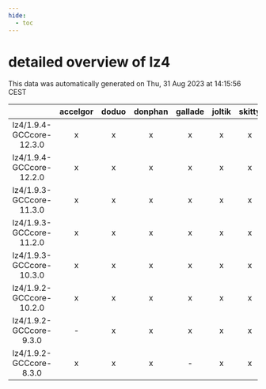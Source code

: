 ```yaml
---
hide:
  - toc
---
```


detailed overview of lz4
========================


This data was automatically generated on Thu, 31 Aug 2023 at 14:15:56 CEST  

| |accelgor|doduo|donphan|gallade|joltik|skitty|swalot|victini|
| :---: | :---: | :---: | :---: | :---: | :---: | :---: | :---: | :---: |
|lz4/1.9.4-GCCcore-12.3.0|x|x|x|x|x|x|x|x|
|lz4/1.9.4-GCCcore-12.2.0|x|x|x|x|x|x|x|x|
|lz4/1.9.3-GCCcore-11.3.0|x|x|x|x|x|x|x|x|
|lz4/1.9.3-GCCcore-11.2.0|x|x|x|x|x|x|x|x|
|lz4/1.9.3-GCCcore-10.3.0|x|x|x|x|x|x|x|x|
|lz4/1.9.2-GCCcore-10.2.0|x|x|x|x|x|x|x|x|
|lz4/1.9.2-GCCcore-9.3.0|-|x|x|x|x|x|x|x|
|lz4/1.9.2-GCCcore-8.3.0|x|x|x|-|x|x|x|x|
